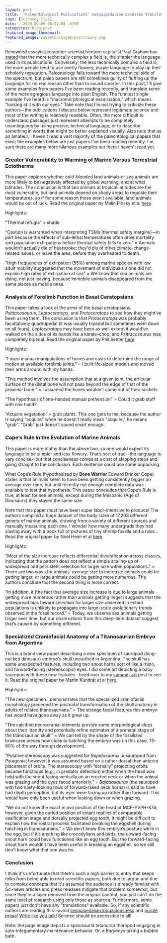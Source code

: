 ```yaml
---
layout: post
title:  "Paleontological Publications' Sesquipedalian Excesses Translated Ad Hoc Into Succinct Proxies for the Hoi Polloi: Or, Overly Complicated Language in Plain English"
tags: [Science, Tips]
date:   2020-09-09 00:02:08 -0700
categories: blog post
featured_image_thumbnail:
featured_image: /assets/images/posts/bary.png
---
```


Renowned essayist/computer scientist/venture capitalist Paul Graham has [stated](http://www.paulgraham.com/talk.html) that the more technically complex a field is, the simpler the language used in its publications.  Conversely, the less technically complex a field is, the more people tend to use overly flowery, purple language to play up their scholarly reputation.  Paleontology falls toward the more technical side of the spectrum, but paleo papers are still sometimes guilty of fluffing up the language for no real reason other than to sound smarter.  In this post, I’ll give some examples from papers I’ve been reading recently, and translate some of the more egregious language into plain English.  The funniest single example I've heard is "macromorphological examination," which means "looking at it with our eyes."  Take note that I’m not trying to criticize these authors--the publications I discuss below represent legitimate science and most of the writing is relatively readable.  Often, the more difficult to understand passages just represent attempts to be completely unambiguous by using precise, technical language, or to describe something in words that might be better explained visually.  Also note that as an amateur, I haven't read a vast majority of the paleontological papers that exist; the examples below are just papers I've been reading recently.  I'm sure there are many more hilarious examples out there I haven't read yet.

### Greater Vulnerability to Warming of Marine Versus Terrestrial Ectotherms
This paper explores whether cold-blooded land animals or sea animals are more likely to be negatively affected by global warming, and at what latitudes.  The conclusion is that sea animals at tropical latitudes are the most vulnerable, but land animals depend on shady areas to regulate their temperatures, so if for some reason those aren’t available, land animals would be out of luck.  Read the original paper by Malin Pinsky et al [here](https://www.researchgate.net/publication/332631188_Greater_vulnerability_to_warming_of_marine_versus_terrestrial_ectotherms).

Highlights:

“Thermal refugia” = shade

“Caution is warranted when interpreting TSMs [thermal safety margins]—in part because the effects of sub-lethal temperatures often drive mortality and population extirpations before thermal safety falls to zero” = Animals wouldn’t actually die of heatstroke; they’d die of other climate-change-related issues, or leave the area, before they overheated to death.

“High frequencies of extirpation (55%) among marine species with low adult mobility suggested that the movement of individuals alone did not explain high rates of extirpation at sea” = We know that sea animals are dying, not just leaving, because immobile animals disappeared from the same places as mobile ones.

### Analysis of Forelimb Function in Basal Ceratopsians
This paper takes a look at the arms of the basal ceratopsians, *Psittacosaurus*, *Leptoceratops*, and *Protoceratops* to see how they might’ve been using them.  The conclusion is that *Protoceratops* was probably facultatively quadrupedal (it was usually bipedal but sometimes went down on all fours), *Leptoceratops* may have been as well except it would’ve walked on the sides of its hands like a karate-chop, and *Psittacosaurus* was completely bipedal.  Read the original paper by Phil Senter [here](https://zslpublications.onlinelibrary.wiley.com/doi/10.1111/j.1469-7998.2007.00329.x).

Highlights:

“I used manual manipulations of bones and casts to determine the range of motion at available forelimb joints.” = I built life-sized models and moved their arms around with my hands.

“This method involves the assumption that at a given joint, the articular surface of the distal bone will not pass beyond the edge of that of the proximal bone.” = I assumed the bones wouldn’t come out of their sockets.

“The hypothesis of one-handed manual prehension" = Could it grab stuff with one hand?

“Acquire vegetation” = grab plants.  This one gets to me, because the author is saying "acquire" when he doesn't really mean "acquire," he means "grab".  "Grab" just doesn't sound smart enough.

### Cope’s Rule In the Evolution of Marine Animals
This paper is more mathy than the above two, so one would expect its language to be simpler and less flowery.  That’s sort of true--the language is very concise--but that conciseness comes at a cost of skipping steps and going straight to the conclusion.  Each sentence could use some unpacking.

What Cope’s Rule (hypothesized by **Bone Warrior** Edward Drinker Cope) states is that animals seem to have been getting consistently bigger on average over time, but until recently not enough complete data was available to test that hypothesis.  This paper concludes that Cope’s Rule is true, at least for sea animals, except during the Mesozoic (Age of Dinosaurs) they stayed the same size.

Note that this paper must have been super labor-intensive to produce! The authors compiled a huge dataset of the body sizes of 17,208 different genera of marine animals, drawing from a variety of different sources and manually measuring each one.  I wonder how many undergrads they had slaving away with a book full of pictures of tiny shrimp fossils and a ruler… Read the original paper by Noel Heim et al [here](https://www.researchgate.net/publication/272492441_Animal_evolution_Cope%27s_rule_in_the_evolution_of_marine_animals).

Highlights:

“Most of the size increase reflects differential diversification across classes, indicating that the pattern does not reflect a simple scaling-up of widespread and persistent selection for larger size within populations.” = There are two ways for animals’ average size to increase: animals could be getting larger, or large animals could be getting more numerous.  The authors conclude that the second thing is more correct.

“In addition, it [the fact that average size increase is due to large animals getting more numerous rather than animals getting larger] suggests that the widespread bias toward selection for larger size observed in extant populations is unlikely to propagate into large-scale evolutionary trends observed in the fossil record.” = Today, we observe sea animals getting larger over time, but our observations from this deep-time dataset suggest that’s caused by something different.

### Specialized Craniofacial Anatomy of a Titanosaurian Embryo from Argentina
This is a brand-new paper describing a new specimen of sauropod (long-necked dinosaur) embryo's skull unearthed in Argentina.  The skull has some unexpected features, including two snout horns sort of like a rhino, and forward-facing (stereoscopic) eyes.  I did some art depicting a baby sauropod with these new features--head over to my [summer art](https://obscuredinosaurfacts.com/blog/post/2020/08/05/summer-art.html) post to see it.  Read the original paper by Martin Kundrát et al [here](https://www.sciencedirect.com/science/article/pii/S0960982220311507#bib2).

Highlights:

“The new specimen...demonstrates that the specialized craniofacial morphology preceded the postnatal transformation of the skull anatomy in adults of related titanosaurians.” = The strange facial features this embryo has would have gone away as it grew up.

“The calcified neurocranial elements provide some morphological clues about their identity and potentially refine estimates of a prenatal stage of the titanosaurian skull.” = We can tell by the shape of the fossilized braincase pieces how close to hatching the embryo was (in this case, 75-80% of the way through development).

“Putative stereoscopy was suggested for *Bajadasaurus*, a sauropod from Patagonia; however, it was assumed based on a rather dorsal than anterior placement of orbits. The stereoscopy with “dorsally” projecting orbits became functional (e.g., in predator detection) either when the head was held with the snout facing ventrally on an erected neck or when the animal was grazing and the eyes faced anteriorly.” = *Bajadasaurus* (the sauropod with two nasty-looking rows of forward-raked neck horns) is said to have had depth perception, but its eyes were facing up rather than forward.  This would have only been useful when looking down or when grazing.

“We do not know the exact in ovo position of the head of MCF-PVPH-874; however, given the curled position of extant reptiles of comparable ossification stage and dorsally projected egg tooth, it might be difficult to explain how the rostral process facilitated breaking the eggshell during hatching in titanosaurians.” = We don’t know this embryo’s posture while in the egg, but if it’s anything like crocodylians and birds, the upward-facing snout horn could have functioned like an egg tooth.  But the forward-facing snout horn wouldn’t have been useful in breaking an eggshell, so we still don't know what that one was for.

### Conclusion
I think it's unfortunate that there's such a high barrier to entry that keeps folks from being able to read scientific papers, both due to jargon and due to complex concepts that it's assumed the audience is already familiar with.  Sci-news articles and press releases mitigate that problem somewhat, but since they're a layer removed from the original content, you just can't do the same level of research using only those as sources.  Furthermore, some papers just don't have any "translations" available.  So, if any scientific authors are reading this--avoid [sesquipedalian loquaciousness](https://tvtropes.org/pmwiki/pmwiki.php/Main/SesquipedalianLoquaciousness) and [purple prose](https://tvtropes.org/pmwiki/pmwiki.php/Main/PurpleProse)! [Write like you talk](http://www.paulgraham.com/talk.html)!  Science should be accessible to all!

Note: the page image depicts a spinosaurid tetanuran theropod engaging in auto-integumentary maintenance behavior.  Or, a *Baryonyx* taking a bubble bath.